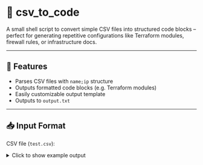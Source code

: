 # 📄 csv_to_code

A small shell script to convert simple CSV files into structured code blocks – perfect for generating repetitive configurations like Terraform modules, firewall rules, or infrastructure docs.

---

## 🧰 Features

- Parses CSV files with `name;ip` structure
- Outputs formatted code blocks (e.g. Terraform modules)
- Easily customizable output template
- Outputs to `output.txt`

---

## 📥 Input Format

CSV file (`test.csv`):
<details>
<summary>Click to show example output</summary>
'''
  module "hello" {
    source    = "git::https://gitlab.XXXX.com/terradorm/module.example.git?ref=1.0.0"
    name      = "hello"
    subnet    = "123"
    vdomparam = "vdom01"
  }

  module "bye" {
    source    = "git::https://gitlab.XXXX.com/terradorm/module.example.git?ref=1.0.0"
    name      = "bye"
    subnet    = "321"
    vdomparam = "vdom01"
  }

'''
</details>
